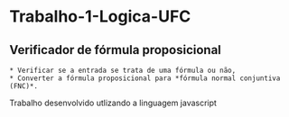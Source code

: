 # Trabalho-1-Logica-UFC
## Verificador de fórmula proposicional
	* Verificar se a entrada se trata de uma fórmula ou não,
	* Converter a fórmula proposicional para *fórmula normal conjuntiva (FNC)*.


Trabalho desenvolvido utlizando a linguagem javascript
  

